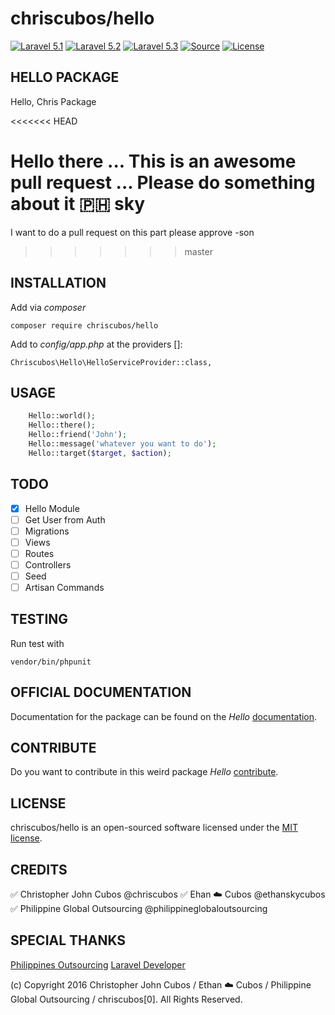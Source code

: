 chriscubos/hello
===========================
[![Laravel 5.1](https://img.shields.io/badge/Laravel-5.1-orange.svg?style=flat-square)](http://laravel.com)
[![Laravel 5.2](https://img.shields.io/badge/Laravel-5.2-orange.svg?style=flat-square)](http://laravel.com)
[![Laravel 5.3](https://img.shields.io/badge/Laravel-5.3-orange.svg?style=flat-square)](http://laravel.com)
[![Source](http://img.shields.io/badge/source-chriscubos/hello-blue.svg?style=flat-square)](https://github.com/chriscubos/hello)
[![License](http://img.shields.io/badge/license-MIT-brightgreen.svg?style=flat-square)](https://tldrlegal.com/license/mit-license)


## HELLO PACKAGE
Hello, Chris Package

<<<<<<< HEAD

Hello there ... This is an awesome pull request ... Please do something about it 🇵🇭 sky
=======
I want to do a pull request on this part please approve -son
>>>>>>> master

## INSTALLATION

Add via _composer_

    composer require chriscubos/hello

Add to _config/app.php_ at the providers []:

    Chriscubos\Hello\HelloServiceProvider::class,

## USAGE

```php
    Hello::world();
    Hello::there();
    Hello::friend('John');
    Hello::message('whatever you want to do');
    Hello::target($target, $action);
```

## TODO
- [x] Hello Module
- [ ] Get User from Auth
- [ ] Migrations
- [ ] Views
- [ ] Routes
- [ ] Controllers
- [ ] Seed
- [ ] Artisan Commands

## TESTING
Run test with

    vendor/bin/phpunit


## OFFICIAL DOCUMENTATION

Documentation for the package can be found on the *Hello* [documentation](https://github.com/chriscubos/hello/blob/master/docs/DOCUMENTATION.md).

## CONTRIBUTE

Do you want to contribute in this weird package *Hello* [contribute](https://github.com/chriscubos/hello/blob/master/docs/CONTRIBUTE.md).

## LICENSE
chriscubos/hello is an open-sourced software licensed under the [MIT license](http://opensource.org/licenses/MIT).

## CREDITS
:white_check_mark: Christopher John Cubos @chriscubos
:white_check_mark: Ehan :cloud: Cubos @ethanskycubos
:white_check_mark: Philippine Global Outsourcing @philippineglobaloutsourcing

## SPECIAL THANKS
[Philippines Outsourcing](http://philippineglobaloutsourcing.com/)
[Laravel Developer](http://chriscubos.xyz/)

(c) Copyright 2016 Christopher John Cubos / Ethan :cloud: Cubos / Philippine Global Outsourcing / chriscubos[0]. All Rights Reserved.



